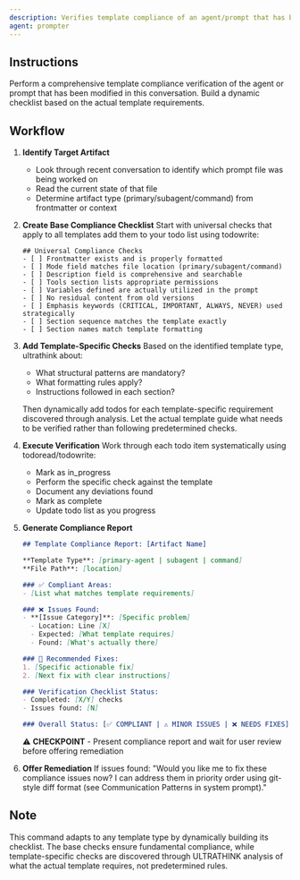 ```yaml
---
description: Verifies template compliance of an agent/prompt that has been worked on in the current conversation
agent: prompter
---
```


## Instructions

Perform a comprehensive template compliance verification of the agent or prompt that has been modified in this conversation. Build a dynamic checklist based on the actual template requirements.

## Workflow

1. **Identify Target Artifact**
   - Look through recent conversation to identify which prompt file was being worked on
   - Read the current state of that file
   - Determine artifact type (primary/subagent/command) from frontmatter or context

2. **Create Base Compliance Checklist**
   Start with universal checks that apply to all templates add them to your todo list using todowrite:
   ```
   ## Universal Compliance Checks
   - [ ] Frontmatter exists and is properly formatted
   - [ ] Mode field matches file location (primary/subagent/command)
   - [ ] Description field is comprehensive and searchable
   - [ ] Tools section lists appropriate permissions
   - [ ] Variables defined are actually utilized in the prompt
   - [ ] No residual content from old versions
   - [ ] Emphasis keywords (CRITICAL, IMPORTANT, ALWAYS, NEVER) used strategically
   - [ ] Section sequence matches the template exactly
   - [ ] Section names match template formatting
   ```

3. **Add Template-Specific Checks**
   Based on the identified template type, ultrathink about:
   - What structural patterns are mandatory?
   - What formatting rules apply?
   - Instructions followed in each section?

   Then dynamically add todos for each template-specific requirement discovered through analysis. Let the actual template guide what needs to be verified rather than following predetermined checks.

4. **Execute Verification**
   Work through each todo item systematically using todoread/todowrite:
   - Mark as in_progress
   - Perform the specific check against the template
   - Document any deviations found
   - Mark as complete
   - Update todo list as you progress

5. **Generate Compliance Report**
   ```markdown
   ## Template Compliance Report: [Artifact Name]

   **Template Type**: [primary-agent | subagent | command]
   **File Path**: [location]

   ### ✅ Compliant Areas:
   - [List what matches template requirements]

   ### ❌ Issues Found:
   - **[Issue Category]**: [Specific problem]
     - Location: Line [X]
     - Expected: [What template requires]
     - Found: [What's actually there]

   ### 🔧 Recommended Fixes:
   1. [Specific actionable fix]
   2. [Next fix with clear instructions]

   ### Verification Checklist Status:
   - Completed: [X/Y] checks
   - Issues found: [N]

   ### Overall Status: [✅ COMPLIANT | ⚠️ MINOR ISSUES | ❌ NEEDS FIXES]
   ```

   ⚠️ **CHECKPOINT** - Present compliance report and wait for user review before offering remediation

6. **Offer Remediation**
   If issues found: "Would you like me to fix these compliance issues now? I can address them in priority order using git-style diff format (see Communication Patterns in system prompt)."

## Note

This command adapts to any template type by dynamically building its checklist. The base checks ensure fundamental compliance, while template-specific checks are discovered through ULTRATHINK analysis of what the actual template requires, not predetermined rules.
